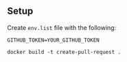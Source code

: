 

## Setup

Create `env.list` file with the following:

```
GITHUB_TOKEN=YOUR_GITHUB_TOKEN
```

```
docker build -t create-pull-request .
```